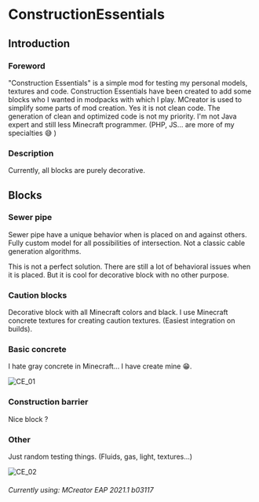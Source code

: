 # ConstructionEssentials

## Introduction

### Foreword
"Construction Essentials" is a simple mod for testing my personal models, textures and code.
Construction Essentials have been created to add some blocks who I wanted in modpacks with which I play.
MCreator is used to simplify some parts of mod creation. Yes it is not clean code.
The generation of clean and optimized code is not my priority.
I'm not Java expert and still less Minecraft programmer.
(PHP, JS... are more of my specialties :sweat_smile: )

### Description

Currently, all blocks are purely decorative.

## Blocks

### Sewer pipe
Sewer pipe have a unique behavior when is placed on and against others.
Fully custom model for all possibilities of intersection.
Not a classic cable generation algorithms.

This is not a perfect solution. There are still a lot of behavioral issues when it is placed.
But it is cool for decorative block with no other purpose.

### Caution blocks
Decorative block with all Minecraft colors and black.
I use Minecraft concrete textures for creating caution textures.
(Easiest integration on builds).

### Basic concrete
I hate gray concrete in Minecraft... I have create mine :grin:.

![CE_01](https://images.drakenxi.net/ConstructionEssentials/CE_01.png)

### Construction barrier
Nice block ?

### Other
Just random testing things.
(Fluids, gas, light, textures...)

![CE_02](https://images.drakenxi.net/ConstructionEssentials/CE_02.png)


###### Currently using: MCreator EAP 2021.1 b03117
